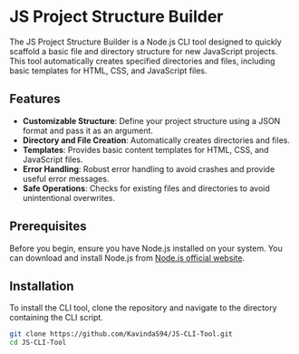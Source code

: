 # JS Project Structure Builder

The JS Project Structure Builder is a Node.js CLI tool designed to quickly scaffold a basic file and directory structure for new JavaScript projects. This tool automatically creates specified directories and files, including basic templates for HTML, CSS, and JavaScript files.

## Features

- **Customizable Structure**: Define your project structure using a JSON format and pass it as an argument.
- **Directory and File Creation**: Automatically creates directories and files.
- **Templates**: Provides basic content templates for HTML, CSS, and JavaScript files.
- **Error Handling**: Robust error handling to avoid crashes and provide useful error messages.
- **Safe Operations**: Checks for existing files and directories to avoid unintentional overwrites.

## Prerequisites

Before you begin, ensure you have Node.js installed on your system. You can download and install Node.js from [Node.js official website](https://nodejs.org/).

## Installation

To install the CLI tool, clone the repository and navigate to the directory containing the CLI script.

```bash
git clone https://github.com/KavindaS94/JS-CLI-Tool.git
cd JS-CLI-Tool

